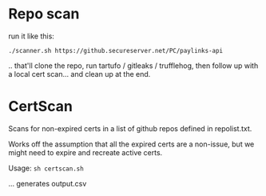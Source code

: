 # Repo scan
run it like this: 
```
./scanner.sh https://github.secureserver.net/PC/paylinks-api
```
.. that'll clone the repo, run tartufo / gitleaks / trufflehog, then follow up with a local cert scan... and clean up at the end.


# CertScan
Scans for non-expired certs in a list of github repos defined in repolist.txt. 

Works off the assumption that all the expired certs are a non-issue, but we might need to expire and recreate active certs.

Usage: ```sh certscan.sh```

... generates output.csv

